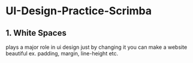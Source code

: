 ﻿# UI-Design-Practice-Scrimba

## 1. White Spaces
plays a major role in ui design just by changing it you can make a website beautiful ex. padding, margin, line-height etc.
## 
